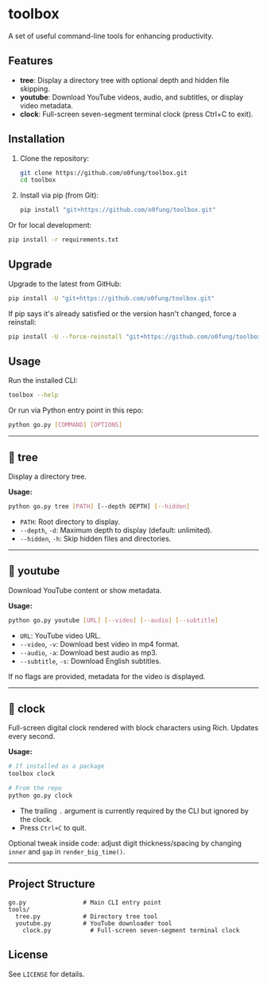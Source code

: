 
# toolbox

A set of useful command-line tools for enhancing productivity.

## Features

- **tree**: Display a directory tree with optional depth and hidden file skipping.
- **youtube**: Download YouTube videos, audio, and subtitles, or display video metadata.
- **clock**: Full-screen seven-segment terminal clock (press Ctrl+C to exit).

## Installation

1. Clone the repository:
	```sh
	git clone https://github.com/o0fung/toolbox.git
	cd toolbox
	```
2. Install via pip (from Git):
	```sh
	pip install "git+https://github.com/o0fung/toolbox.git"
	```

Or for local development:
```sh
pip install -r requirements.txt
```

## Upgrade

Upgrade to the latest from GitHub:
```sh
pip install -U "git+https://github.com/o0fung/toolbox.git"
```

If pip says it's already satisfied or the version hasn't changed, force a reinstall:
```sh
pip install -U --force-reinstall "git+https://github.com/o0fung/toolbox.git"
```

## Usage

Run the installed CLI:
```sh
toolbox --help
```

Or run via Python entry point in this repo:
```sh
python go.py [COMMAND] [OPTIONS]
```


---

## 🚩 tree

Display a directory tree.

**Usage:**
```sh
python go.py tree [PATH] [--depth DEPTH] [--hidden]
```

- `PATH`: Root directory to display.
- `--depth`, `-d`: Maximum depth to display (default: unlimited).
- `--hidden`, `-h`: Skip hidden files and directories.

---

## 🚩 youtube

Download YouTube content or show metadata.

**Usage:**
```sh
python go.py youtube [URL] [--video] [--audio] [--subtitle]
```

- `URL`: YouTube video URL.
- `--video`, `-v`: Download best video in mp4 format.
- `--audio`, `-a`: Download best audio as mp3.
- `--subtitle`, `-s`: Download English subtitles.

If no flags are provided, metadata for the video is displayed.

---

## 🚩 clock

Full-screen digital clock rendered with block characters using Rich. Updates every second.

**Usage:**
```sh
# If installed as a package
toolbox clock

# From the repo
python go.py clock
```

- The trailing `.` argument is currently required by the CLI but ignored by the clock.
- Press `Ctrl+C` to quit.

Optional tweak inside code: adjust digit thickness/spacing by changing `inner` and `gap` in `render_big_time()`.

---

## Project Structure

```
go.py                # Main CLI entry point
tools/
  tree.py            # Directory tree tool
  youtube.py         # YouTube downloader tool
	clock.py           # Full-screen seven-segment terminal clock
```

## License

See `LICENSE` for details.

